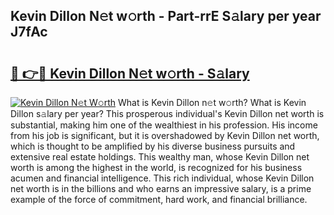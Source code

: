 ## Kevin Dillon N𝚎t w𝚘rth - Part-rrE S𝚊lary per year J7fAc

# <h2><a href="http://gc3fkiy.nevu.top/?p=Kevin+Dillon">🔗 👉🔴 Kevin Dillon N𝚎t w𝚘rth - S𝚊lary</a></h2>

[![Kevin Dillon N𝚎t W𝚘rth](https://i.imgur.com/Oavwk0R.jpeg)](http://gc3fkiy.nevu.top/?p=Kevin+Dillon)
What is Kevin Dillon n𝚎t w𝚘rth? What is Kevin Dillon s𝚊lary per year?
This prosperous individual's Kevin Dillon net worth is substantial, making him one of the wealthiest in his profession. His income from his job is significant, but it is overshadowed by Kevin Dillon net worth, which is thought to be amplified by his diverse business pursuits and extensive real estate holdings. This wealthy man, whose Kevin Dillon net worth is among the highest in the world, is recognized for his business acumen and financial intelligence. This rich individual, whose Kevin Dillon net worth is in the billions and who earns an impressive salary, is a prime example of the force of commitment, hard work, and financial brilliance.

